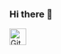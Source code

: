 ### Hi there 👋

<!--
**TakhirKudusov/TakhirKudusov** is a ✨ _special_ ✨ repository because its `README.md` (this file) appears on your GitHub profile.

Here are some ideas to get you started:

- 🔭 I’m currently working on ...
- 🌱 I’m currently learning ...
- 👯 I’m looking to collaborate on ...
- 🤔 I’m looking for help with ...
- 💬 Ask me about ...
- 📫 How to reach me: ...
- 😄 Pronouns: ...
- ⚡ Fun fact: ...
-->
[<img alt="Git" src="https://cdn.jsdelivr.net/gh/devicons/devicon/icons/git/git-original.svg" width="30px" style="margin-right:10px;" />](#gh-light-mode-only)
